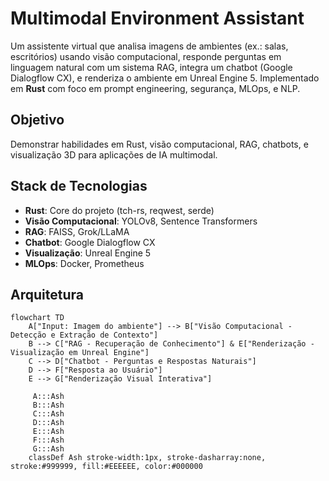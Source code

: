 # Multimodal Environment Assistant

Um assistente virtual que analisa imagens de ambientes (ex.: salas, escritórios) usando visão computacional, responde perguntas em linguagem natural com um sistema RAG, integra um chatbot (Google Dialogflow CX), e renderiza o ambiente em Unreal Engine 5. Implementado em **Rust** com foco em prompt engineering, segurança, MLOps, e NLP.

## Objetivo
Demonstrar habilidades em Rust, visão computacional, RAG, chatbots, e visualização 3D para aplicações de IA multimodal.

## Stack de Tecnologias
- **Rust**: Core do projeto (tch-rs, reqwest, serde)
- **Visão Computacional**: YOLOv8, Sentence Transformers
- **RAG**: FAISS, Grok/LLaMA
- **Chatbot**: Google Dialogflow CX
- **Visualização**: Unreal Engine 5
- **MLOps**: Docker, Prometheus

## Arquitetura
```mermaid
flowchart TD
    A["Input: Imagem do ambiente"] --> B["Visão Computacional - Detecção e Extração de Contexto"]
    B --> C["RAG - Recuperação de Conhecimento"] & E["Renderização - Visualização em Unreal Engine"]
    C --> D["Chatbot - Perguntas e Respostas Naturais"]
    D --> F["Resposta ao Usuário"]
    E --> G["Renderização Visual Interativa"]

     A:::Ash
     B:::Ash
     C:::Ash
     D:::Ash
     E:::Ash
     F:::Ash
     G:::Ash
    classDef Ash stroke-width:1px, stroke-dasharray:none, stroke:#999999, fill:#EEEEEE, color:#000000
